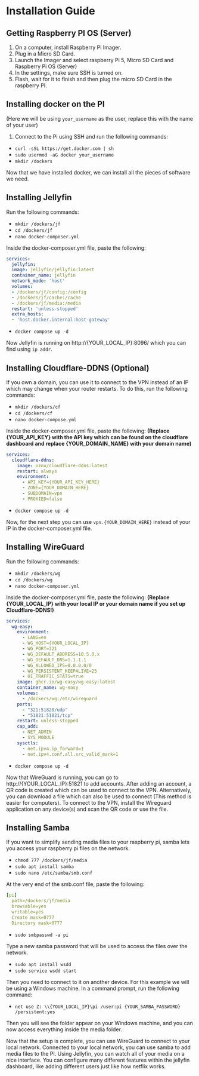 # Installation Guide

## Getting Raspberry PI OS (Server)
1. On a computer, install Raspberry Pi Imager.
2. Plug in a Micro SD Card.
3. Launch the Imager and select raspberry Pi 5, Micro SD Card and Raspberry Pi OS (Server)
4. In the settings, make sure SSH is turned on.
5. Flash, wait for it to finish and then plug the micro SD Card in the raspberry PI.

## Installing docker on the PI
(Here we will be using `your_username` as the user, replace this with the name of your user)

1. Connect to the Pi using SSH and run the following commands:
* `curl -sSL https://get.docker.com | sh`
* `sudo usermod -aG docker your_username`
* `mkdir /dockers`

Now that we have installed docker, we can install all the pieces of software we need.

## Installing Jellyfin
Run the following commands:
* `mkdir /dockers/jf`
* `cd /dockers/jf`
* `nano docker-composer.yml`

Inside the docker-composer.yml file, paste the following:
```yaml
services:
  jellyfin:
  image: jellyfin/jellyfin:latest
  container_name: jellyfin
  network_mode: 'host'
  volumes:
  - /dockers/jf/config:/config
  - /dockers/jf/cache:/cache
  - /dockers/jf/media:/media
  restart: 'unless-stopped'
  extra_hosts:
  - 'host.docker.internal:host-gateway'
```

* `docker compose up -d`

Now Jellyfin is running on http://{YOUR_LOCAL_IP}:8096/ which you can find using `ip addr`.

## Installing Cloudflare-DDNS (Optional)
If you own a domain, you can use it to connect to the VPN instead of an IP which may change when your router restarts.
To do this, run the following commands:
* `mkdir /dockers/cf`
* `cd /dockers/cf`
* `nano docker-compose.yml`

Inside the docker-composer.yml file, paste the following: **(Replace {YOUR_API_KEY} with the API key which can be found on the cloudflare dashboard and replace {YOUR_DOMAIN_NAME} with your domain name)**
```yaml
services:
  cloudflare-ddns:
    image: oznu/cloudflare-ddns:latest
    restart: always
    environment:
      - API_KEY={YOUR_API_KEY_HERE}
      - ZONE={YOUR_DOMAIN_HERE}
      - SUBDOMAIN=vpn
      - PROXIED=false
```
* `docker compose up -d`

Now, for the next step you can use `vpn.{YOUR_DOMAIN_HERE}` instead of your IP in the docker-composer.yml file.

## Installing WireGuard
Run the following commands:
* `mkdir /dockers/wg`
* `cd /dockers/wg`
* `nano docker-composer.yml`

Inside the docker-composer.yml file, paste the following: **(Replace {YOUR_LOCAL_IP} with your local IP or your domain name if you set up Cloudflare-DDNS!)**
```yaml
services:
  wg-easy:
    environment:
      - LANG=en
      - WG_HOST={YOUR_LOCAL_IP}
      - WG_PORT=321
      - WG_DEFAULT_ADDRESS=10.5.0.x
      - WG_DEFAULT_DNS=1.1.1.1
      - WG_ALLOWED_IPS=0.0.0.0/0
      - WG_PERSISTENT_KEEPALIVE=25
      - UI_TRAFFIC_STATS=true
    image: ghcr.io/wg-easy/wg-easy:latest
    container_name: wg-easy
    volumes:
      - /dockers/wg:/etc/wireguard
    ports:
      - "321:51820/udp"
      - "51821:51821/tcp"
    restart: unless-stopped
    cap_add:
      - NET_ADMIN
      - SYS_MODULE
    sysctls:
      - net.ipv4.ip_forward=1
      - net.ipv4.conf.all.src_valid_mark=1
```
* `docker compose up -d`

Now that WireGuard is running, you can go to http://{YOUR_LOCAL_IP}:51821 to add accounts.
After adding an account, a QR code is created which can be used to connect to the VPN.
Alternatively, you can download a file which can also be used to connect (This method is easier for computers).
To connect to the VPN, install the Wireguard application on any device(s) and scan the QR code or use the file.

## Installing Samba
If you want to simplify sending media files to your raspberry pi, samba lets you access your raspberry pi files on the network.

* `chmod 777 /dockers/jf/media`
* `sudo apt install samba`
* `sudo nano /etc/samba/smb.conf`

At the very end of the smb.conf file, paste the following:
```yaml
[pi]
  path=/dockers/jf/media
  browsable=yes
  writable=yes
  Create mask=0777
  Directory mask=0777
```
* `sudo smbpasswd -a pi`

Type a new samba password that will be used to access the files over the network.
* `sudo apt install wsdd`
* `sudo service wsdd start`

Then you need to connect to it on another device.
For this example we will be using a Windows machine.
In a command prompt, run the following command:

* `net use Z: \\{YOUR_LOCAL_IP}\pi /user:pi {YOUR_SAMBA_PASSWORD} /persistent:yes`

Then you will see the folder appear on your Windows machine, and you can now access everything inside the media folder.

Now that the setup is complete, you can use WireGuard to connect to your local network.
Connected to your local network, you can use samba to add media files to the PI.
Using Jellyfin, you can watch all of your media on a nice interface. You can configure many different features within the jellyfin dashboard, like adding different users just like how netflix works.
